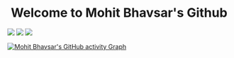 <h1 align=center>Welcome to Mohit Bhavsar's Github</h1>
    
 <img src="https://github-readme-stats.vercel.app/api?username=bhavsarmohit&show_icons=true&locale=en&theme=tokyonight" />
<img src="https://github-readme-stats.vercel.app/api/top-langs?username=bhavsarmohit&show_icons=true&locale=en&layout=compact&theme=tokyonight" />
 
<img  src="https://github-readme-streak-stats.herokuapp.com/?user=bhavsarmohit&&theme=tokyonight" />


[![Mohit Bhavsar's GitHub activity Graph](https://activity-graph.herokuapp.com/graph?username=bhavsarmohit&bg_color=0D1117&color=ffffff&line=1F6FEB&point=58A6FF&area_color=58A6FF&area=true&hide_border=false&custom_title=GitHub%20Commits%20Graph)](https://github.com/Elevenv)

